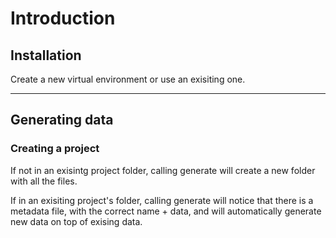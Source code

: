 # Introduction

## Installation

Create a new virtual environment or use an exisiting one.

---

## Generating data

### Creating a project

If not in an exisintg project folder, calling generate will create a new folder with all the files. 

If in an exisiting project's folder, calling generate will notice that there is a metadata file, with the correct name + data, and will automatically generate new data on top of exising data.
